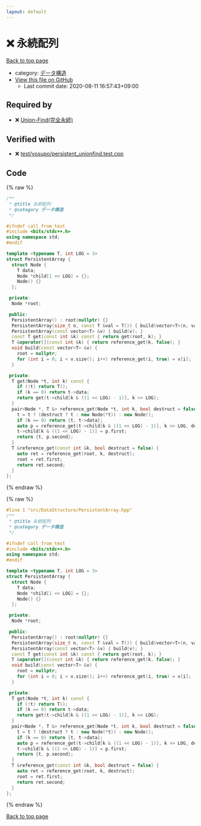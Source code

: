 ```yaml
---
layout: default
---
```


<!-- mathjax config similar to math.stackexchange -->
<script type="text/javascript" async
  src="https://cdnjs.cloudflare.com/ajax/libs/mathjax/2.7.5/MathJax.js?config=TeX-MML-AM_CHTML">
</script>
<script type="text/x-mathjax-config">
  MathJax.Hub.Config({
    TeX: { equationNumbers: { autoNumber: "AMS" }},
    tex2jax: {
      inlineMath: [ ['$','$'] ],
      processEscapes: true
    },
    "HTML-CSS": { matchFontHeight: false },
    displayAlign: "left",
    displayIndent: "2em"
  });
</script>

<script type="text/javascript" src="https://cdnjs.cloudflare.com/ajax/libs/jquery/3.4.1/jquery.min.js"></script>
<script src="https://cdn.jsdelivr.net/npm/jquery-balloon-js@1.1.2/jquery.balloon.min.js" integrity="sha256-ZEYs9VrgAeNuPvs15E39OsyOJaIkXEEt10fzxJ20+2I=" crossorigin="anonymous"></script>
<script type="text/javascript" src="../../../assets/js/copy-button.js"></script>
<link rel="stylesheet" href="../../../assets/css/copy-button.css" />


# :x: 永続配列

<a href="../../../index.html">Back to top page</a>

* category: <a href="../../../index.html#c1c7278649b583761cecd13e0628181d">データ構造</a>
* <a href="{{ site.github.repository_url }}/blob/master/src/DataStructure/PersistentArray.hpp">View this file on GitHub</a>
    - Last commit date: 2020-08-11 16:57:43+09:00




## Required by

* :x: <a href="UnionFind_Persistent.hpp.html">Union-Find(完全永続)</a>


## Verified with

* :x: <a href="../../../verify/test/yosupo/persistent_unionfind.test.cpp.html">test/yosupo/persistent_unionfind.test.cpp</a>


## Code

<a id="unbundled"></a>
{% raw %}
```cpp
/**
 * @title 永続配列
 * @category データ構造
 */

#ifndef call_from_test
#include <bits/stdc++.h>
using namespace std;
#endif

template <typename T, int LOG = 3>
struct PersistentArray {
  struct Node {
    T data;
    Node *child[1 << LOG] = {};
    Node() {}
  };

 private:
  Node *root;

 public:
  PersistentArray() : root(nullptr) {}
  PersistentArray(size_t n, const T &val = T()) { build(vector<T>(n, val)); }
  PersistentArray(const vector<T> &v) { build(v); }
  const T get(const int &k) const { return get(root, k); }
  T &operator[](const int &k) { return reference_get(k, false); }
  void build(const vector<T> &v) {
    root = nullptr;
    for (int i = 0; i < v.size(); i++) reference_get(i, true) = v[i];
  }

 private:
  T get(Node *t, int k) const {
    if (!t) return T();
    if (k == 0) return t->data;
    return get(t->child[k & ((1 << LOG) - 1)], k >> LOG);
  }
  pair<Node *, T &> reference_get(Node *t, int k, bool destruct = false) {
    t = t ? (destruct ? t : new Node(*t)) : new Node();
    if (k == 0) return {t, t->data};
    auto p = reference_get(t->child[k & ((1 << LOG) - 1)], k >> LOG, destruct);
    t->child[k & ((1 << LOG) - 1)] = p.first;
    return {t, p.second};
  }
  T &reference_get(const int &k, bool destruct = false) {
    auto ret = reference_get(root, k, destruct);
    root = ret.first;
    return ret.second;
  }
};

```
{% endraw %}

<a id="bundled"></a>
{% raw %}
```cpp
#line 1 "src/DataStructure/PersistentArray.hpp"
/**
 * @title 永続配列
 * @category データ構造
 */

#ifndef call_from_test
#include <bits/stdc++.h>
using namespace std;
#endif

template <typename T, int LOG = 3>
struct PersistentArray {
  struct Node {
    T data;
    Node *child[1 << LOG] = {};
    Node() {}
  };

 private:
  Node *root;

 public:
  PersistentArray() : root(nullptr) {}
  PersistentArray(size_t n, const T &val = T()) { build(vector<T>(n, val)); }
  PersistentArray(const vector<T> &v) { build(v); }
  const T get(const int &k) const { return get(root, k); }
  T &operator[](const int &k) { return reference_get(k, false); }
  void build(const vector<T> &v) {
    root = nullptr;
    for (int i = 0; i < v.size(); i++) reference_get(i, true) = v[i];
  }

 private:
  T get(Node *t, int k) const {
    if (!t) return T();
    if (k == 0) return t->data;
    return get(t->child[k & ((1 << LOG) - 1)], k >> LOG);
  }
  pair<Node *, T &> reference_get(Node *t, int k, bool destruct = false) {
    t = t ? (destruct ? t : new Node(*t)) : new Node();
    if (k == 0) return {t, t->data};
    auto p = reference_get(t->child[k & ((1 << LOG) - 1)], k >> LOG, destruct);
    t->child[k & ((1 << LOG) - 1)] = p.first;
    return {t, p.second};
  }
  T &reference_get(const int &k, bool destruct = false) {
    auto ret = reference_get(root, k, destruct);
    root = ret.first;
    return ret.second;
  }
};

```
{% endraw %}

<a href="../../../index.html">Back to top page</a>

